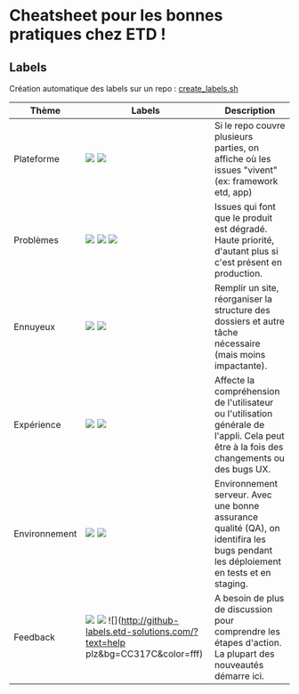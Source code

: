 # Cheatsheet pour les bonnes pratiques chez ETD !

## Labels

Création automatique des labels sur un repo : [create_labels.sh](https://gist.githubusercontent.com/jbanety/b8077dfe87ee3c5aa9bd1735baceef8f/raw/create_labels.sh)

Thème         | Labels        | Description
------------- | ------------- | -------------
Plateforme    | ![](http://github-labels.etd-solutions.com/?text=framework&bg=BFD4F2&color=282C33) ![](http://github-labels.etd-solutions.com/?text=app&bg=BFD4F2&color=282C33) | Si le repo couvre plusieurs parties, on affiche où les issues "vivent" (ex: framework etd, app)
Problèmes     | ![](http://github-labels.etd-solutions.com/?text=bug&bg=EE3F46&color=fff) ![](http://github-labels.etd-solutions.com/?text=sécurité&bg=EE3F46&color=fff&1) ![](http://github-labels.etd-solutions.com/?text=prod&bg=EE3F46&color=fff) | Issues qui font que le produit est dégradé. Haute priorité, d'autant plus si c'est présent en production.
Ennuyeux      | ![](http://github-labels.etd-solutions.com/?text=corvée&bg=FEF2C0&color=333026&1) ![](http://github-labels.etd-solutions.com/?text=contenu&bg=FEF2C0&color=333026) | Remplir un site, réorganiser la structure des dossiers et autre tâche nécessaire (mais moins impactante).
Expérience    | ![](http://github-labels.etd-solutions.com/?text=design&bg=FFC274&color=372918) ![](http://github-labels.etd-solutions.com/?text=ux&bg=FFC274&color=372918) | Affecte la compréhension de l'utilisateur ou l'utilisation générale de l'appli. Cela peut être à la fois des changements ou des bugs UX.
Environnement | ![](http://github-labels.etd-solutions.com/?text=staging&bg=FAD8C7&color=332C28) ![](http://github-labels.etd-solutions.com/?text=tests&bg=FAD8C7&color=332C28) | Environnement serveur. Avec une bonne assurance qualité (QA), on identifira les bugs pendant les déploiement en tests et en staging.
Feedback      | ![](http://github-labels.etd-solutions.com/?text=discussion&bg=CC317C&color=fff) ![](http://github-labels.etd-solutions.com/?text=question&bg=CC317C&color=fff) ![](http://github-labels.etd-solutions.com/?text=help plz&bg=CC317C&color=fff) | A besoin de plus de discussion pour comprendre les étapes d'action. La plupart des nouveautés démarre ici.
